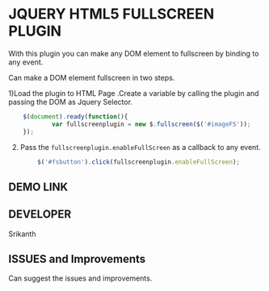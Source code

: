 JQUERY HTML5 FULLSCREEN PLUGIN
===============================

With this plugin you can make any DOM element to fullscreen by binding to any event.

Can make a DOM element fullscreen in two steps. 

1)Load the plugin to HTML Page .Create a variable by calling the plugin and passing the DOM as Jquery Selector.

```javascript
	$(document).ready(function(){
			var fullscreenplugin = new $.fullscreen($('#imageFS'));
	});
```

2) Pass the `fullscreenplugin.enableFullScreen` as a callback to any event.

```javascript
		$('#fsbutton').click(fullscreenplugin.enableFullScreen);
```

DEMO LINK
---------

DEVELOPER
---------
Srikanth

ISSUES and Improvements
-----------------------
Can suggest the issues and improvements.
